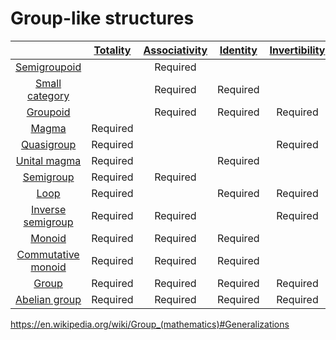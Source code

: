 # Group-like structures

| | [Totality](https://en.wikipedia.org/wiki/Partial_function) | [Associativity](https://en.wikipedia.org/wiki/Associative_property) | [Identity](https://en.wikipedia.org/wiki/Identity_element) | [Invertibility](https://en.wikipedia.org/wiki/Inverse_element) | [Commutativity](https://en.wikipedia.org/wiki/Commutative_property) |
|:------------------:|:--------:|:-------------:|:--------:|:-------------:|:-------------:|
| [Semigroupoid](https://en.wikipedia.org/wiki/Semigroupoid) |          |    Required   |          |               |               |
| [Small category](https://en.wikipedia.org/wiki/Category_(mathematics)) |          |    Required   | Required |               |               |
| [Groupoid](https://en.wikipedia.org/wiki/Groupoid) |          |    Required   | Required |    Required   |               |
| [Magma](https://en.wikipedia.org/wiki/Magma_(algebra)) | Required |               |          |               |               |
| [Quasigroup](https://en.wikipedia.org/wiki/Quasigroup) | Required |               |          |    Required   |               |
| [Unital magma](https://en.wikipedia.org/wiki/Magma_(algebra)#unital) | Required |               | Required |               |               |
| [Semigroup](https://en.wikipedia.org/wiki/Semigroup) | Required |    Required   |          |               |               |
| [Loop](https://en.wikipedia.org/wiki/Quasigroup#Loops) | Required |               | Required |    Required   |               |
| [Inverse semigroup](https://en.wikipedia.org/wiki/Inverse_semigroup) | Required |    Required   |          |    Required   |               |
| [Monoid](https://en.wikipedia.org/wiki/Monoid) | Required |    Required   | Required |               |               |
| [Commutative monoid](https://en.wikipedia.org/wiki/Monoid#Commutative_monoid) | Required |    Required   | Required |               |    Required   |
| [Group](https://en.wikipedia.org/wiki/Group_(mathematics)) | Required |    Required   | Required |    Required   |               |
| [Abelian group](https://en.wikipedia.org/wiki/Abelian_group) | Required |    Required   | Required |    Required   |    Required   |

https://en.wikipedia.org/wiki/Group_(mathematics)#Generalizations